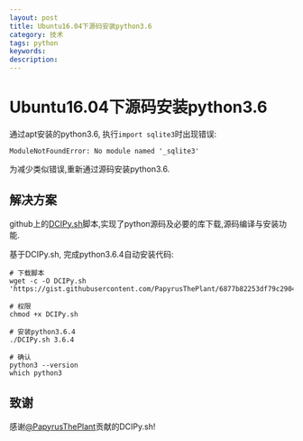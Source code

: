 ```yaml
---
layout: post
title: Ubuntu16.04下源码安装python3.6
category: 技术
tags: python
keywords: 
description: 
---
```


# Ubuntu16.04下源码安装python3.6

通过apt安装的python3.6, 执行`import sqlite3`时出现错误:

```
ModuleNotFoundError: No module named '_sqlite3'
```

为减少类似错误,重新通过源码安装python3.6.

## 解决方案

github上的[DCIPy.sh](https://gist.github.com/PapyrusThePlant/6877b82253df79c290416a5200c018d6)脚本,实现了python源码及必要的库下载,源码编译与安装功能.

基于DCIPy.sh, 完成python3.6.4自动安装代码:

```
# 下载脚本
wget -c -O DCIPy.sh 'https://gist.githubusercontent.com/PapyrusThePlant/6877b82253df79c290416a5200c018d6/raw/d8294369f13cd79e93499fde1085073aa29fa06d/DCIPy.sh'

# 权限
chmod +x DCIPy.sh

# 安装python3.6.4
./DCIPy.sh 3.6.4

# 确认
python3 --version
which python3
```

## 致谢
感谢[@PapyrusThePlant](https://gist.github.com/PapyrusThePlant/6877b82253df79c290416a5200c018d6)贡献的DCIPy.sh!


